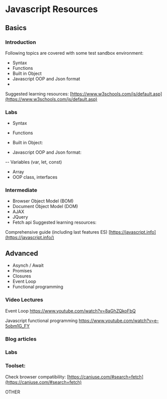 # Javascript Resources


## Basics

### Introduction
Following topics are covered with some test sandbox environment:

 - Syntax
 - Functions
 - Built in Object
 - Javascript OOP and Json format
 -

Suggested learning resources:
[https://www.w3schools.com/js/default.asp](https://www.w3schools.com/js/default.asp)

### Labs
 - Syntax
 
 - Functions

 - Built in Object:
 
 - Javascript OOP and Json format:
 
 -- Variables (var, let, const)
-  Array
-  OOP class, interfaces



### Intermediate

 - Browser Object Model (BOM)
 - Document Object Model (DOM)
 - AJAX
 - JQuery
- Fetch api
Suggested learning resources:

Comprehensive guide (including last features ES)
[https://javascript.info](https://javascript.info/)



## Advanced
- Asynch / Await
- Promises
- Closures
- Event Loop
- Functional programming

### Video Lectures
Event Loop
https://www.youtube.com/watch?v=8aGhZQkoFbQ

Javascript functional programming
https://www.youtube.com/watch?v=e-5obm1G_FY


### Blog articles


### Labs


### Toolset:



Check browser compatibility:
[https://caniuse.com/#search=fetch](https://caniuse.com/#search=fetch)


OTHER
<!--stackedit_data:
eyJoaXN0b3J5IjpbLTEzMjg2MTAzNzAsLTM4MjU0MjgxMiwtMT
k3MTQxNjA1OSwxMzc3NDIxMjk1LDE5MDA4OTk2MTEsMTc0Nzg4
ODIxMyw3MjQzNjE3ODksLTExNTU1NDMyNDJdfQ==
-->